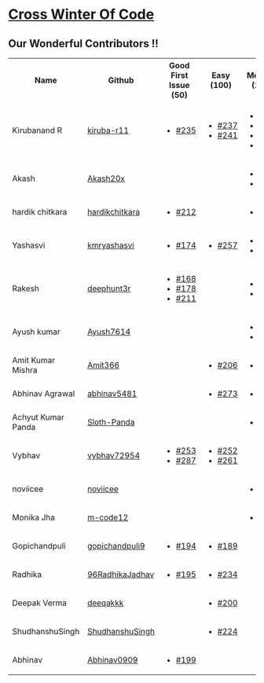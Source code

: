 # [Cross Winter Of Code](https://crosswoc.ieeedtu.in/)

## Our Wonderful Contributors !!

<table>
<tr><th>Name</th><th>Github</th><th>Good First Issue (50) </th><th>Easy (100)</th><th>Medium (200)</th><th>Hard (500)</th><th>Total</th><tr>
  <tr>
<td>Kirubanand R</td>
<td> <a href='https://github.com/kiruba-r11'>kiruba-r11</a></td>
   <td>
   <ul>
   <li><a href='https://github.com/ankitapuri/DSA-guide/pull/235'>#235</a></li>
   </ul>
   </td>
   <td> 
       <ul>
   <li><a href='https://github.com/ankitapuri/DSA-guide/pull/237'>#237</a></li>
   <li><a href='https://github.com/ankitapuri/DSA-guide/pull/241'>#241</a></li>       
   </ul>
   </td>
   <td>
       <ul>
   <li><a href='https://github.com/ankitapuri/DSA-guide/pull/255'>#255</a></li>  
     <li><a href='https://github.com/ankitapuri/DSA-guide/pull/263'>#263</a></li>  
     <li><a href='https://github.com/ankitapuri/DSA-guide/pull/272'>#272</a></li> 
      <li><a href='https://github.com/ankitapuri/DSA-guide/pull/278'>#278</a></li>    
   </ul>
      </td>
   <td></td>
   <td>1050</td>
</tr>
   <tr>   
<td>Akash</td>
<td> <a href='https://github.com/Akash20x'>Akash20x</a></td>
   <td></td>
   <td> </td>
   <td>
    <ul>
   <li><a href='https://github.com/ankitapuri/DSA-guide/pull/266'>#266</a></li>
    <li><a href='https://github.com/ankitapuri/DSA-guide/pull/288'>#288</a></li>
     </ul>
</td>
   <td>
      <ul>
   <li><a href='https://github.com/ankitapuri/DSA-guide/pull/244'>#244</a></li>
     </ul>
      </td>
   <td>900</td>
</tr>
   
  <tr>
<td>hardik chitkara</td>
<td> <a href='https://github.com/hardikchitkara'>hardikchitkara</a></td>
   <td>
   <ul>
   <li><a href='https://github.com/ankitapuri/DSA-guide/pull/212'>#212</a></li>
   </ul>
   </td>
   <td> </td>
   <td>
      <ul>
   <li><a href='https://github.com/ankitapuri/DSA-guide/pull/246'>#246</a></li>
   </ul>
      </td>
   <td>
      <ul>
   <li><a href='https://github.com/ankitapuri/DSA-guide/pull/245'>#245</a></li>
   </ul>
      </td>
   <td>750</td>
</tr>
 
   
   <td>Yashasvi</td>
   <td><a href='https://github.com/kmryashasvi'>kmryashasvi</a></td>
   <td>
      <ul>
         <li><a href='https://github.com/ankitapuri/DSA-guide/pull/174'>#174</a></li>
        </ul>
      
   </td>
   <td>
   <ul>
       <li><a href='https://github.com/ankitapuri/DSA-guide/pull/257'>#257</a></li>
   </ul>
</td>
   <td>
      <ul>
          <li><a href='https://github.com/ankitapuri/DSA-guide/pull/197'>#197</a></li>
          <li><a href='https://github.com/ankitapuri/DSA-guide/pull/210'>#210</a></li>
       </ul>
      
   </td>
   <td></td>
   <td>550</td>
</tr>
<tr>
   <td>Rakesh </td>
   <td><a href='https://github.com/deephunt3r'>deephunt3r</a></td>
   <td>
      <ul>
         <li><a href='https://github.com/ankitapuri/DSA-guide/pull/168'>#168</a></li>
          <li><a href='https://github.com/ankitapuri/DSA-guide/pull/178'>#178</a></li>
           <li><a href='https://github.com/ankitapuri/DSA-guide/pull/211'>#211</a></li>
      </ul>
      
   </td>
   <td></td>
   <td>
      <ul>
          <li><a href='https://github.com/ankitapuri/DSA-guide/pull/179'>#179</a></li>
         <li><a href='https://github.com/ankitapuri/DSA-guide/pull/271'>#271</a></li>
      </ul>
      
   </td>
   <td></td>
   <td>550</td>
</tr>
<tr>
<td>Ayush kumar</td>
<td> <a href='https://github.com/Ayush7614'>Ayush7614</a></td>
   <td>         
   </td>
   <td></td>
   <td>
   <ul>
     <li><a href='https://github.com/ankitapuri/DSA-guide/pull/205'>#205</a></li>
      <li><a href='https://github.com/ankitapuri/DSA-guide/pull/191'>#191</a></li>
   </ul>
   </td>
   <td></td>
   <td>400</td>

</tr>

<tr>
<td>Amit Kumar Mishra</td>
<td> <a href='https://github.com/Amit366'>Amit366</a></td>
   <td>         
   </td>
   <td>
       <ul>
     <li><a href='https://github.com/ankitapuri/DSA-guide/pull/206'>#206</a></li>
   </ul>
   </td>
   <td>
   <ul>
     <li><a href='https://github.com/ankitapuri/DSA-guide/pull/169'>#169</a></li>
   </ul>
   </td>
   <td></td>
   <td>300</td>
</tr>
<tr>
<td>Abhinav Agrawal</td>
<td> <a href='https://github.com/abhinav5481'>abhinav5481</a></td>
   <td>         
   </td>
   <td>
      <ul>
     <li><a href='https://github.com/ankitapuri/DSA-guide/pull/273'>#273</a></li>
   </ul>
  </td>
   <td>
   <ul>
     <li><a href='https://github.com/ankitapuri/DSA-guide/pull/267'>#267</a></li>
   </ul>
   </td>
   <td></td>
   <td>300</td>
</tr>
<tr>
   <td>Achyut Kumar Panda </td>
   <td> <a href='https://github.com/Sloth-Panda'>Sloth-Panda</a></td>
   <td>         
   </td>
   <td></td>
   <td>
   <ul>
     <li><a href='https://github.com/ankitapuri/DSA-guide/pull/181'>#181</a></li>
   </ul>
   </td>
   <td></td>
   <td>200</td>
</tr>
<tr>
<td>Vybhav</td>
<td> <a href='https://github.com/vybhav72954'>vybhav72954</a></td>
   <td>   
   <ul>
   <li><a href='https://github.com/ankitapuri/DSA-guide/pull/253'>#253</a></li>
    <li><a href='https://github.com/ankitapuri/DSA-guide/pull/287'>#287</a></li>  
   </ul>
   </td>
   <td>
   <ul>
   <li><a href='https://github.com/ankitapuri/DSA-guide/pull/252'>#252</a></li>
      <li><a href='https://github.com/ankitapuri/DSA-guide/pull/261'>#261</a></li>
   </ul>
   </td>
   <td></td>
   <td></td>
   <td>200</td>
</tr>

<td>noviicee</td>
<td> <a href='https://github.com/noviicee'>noviicee</a></td>
   <td>         
   </td>
   <td></td>
   <td>
   <ul>
     <li><a href='https://github.com/ankitapuri/DSA-guide/pull/240'>#240</a></li>
   </ul>
   </td>
   <td></td>
   <td>200</td>
</tr>
<tr>
<td>Monika Jha</td>
<td> <a href='https://github.com/m-code12'>m-code12</a></td>
   <td>         
   </td>
   <td></td>
   <td>
   <ul>
     <li><a href='https://github.com/ankitapuri/DSA-guide/pull/239'>#239</a></li>
   </ul>
   </td>
   <td></td>
   <td>200</td>
</tr>

<tr>
<td>Gopichandpuli</td>
<td> <a href='https://github.com/gopichandpuli9'>gopichandpuli9</a></td>
   <td>   
   <ul>
   <li><a href='https://github.com/ankitapuri/DSA-guide/pull/194'>#194</a></li>
   </ul>
   </td>
   <td>
   <ul>
   <li><a href='https://github.com/ankitapuri/DSA-guide/pull/189'>#189</a></li>
   </ul>
   </td>
   <td></td>
   <td></td>
   <td>150</td>
</tr>
<tr>
<td>Radhika</td>
<td> <a href='https://github.com/96RadhikaJadhav'>96RadhikaJadhav</a></td>
   <td>
   <ul>
   <li><a href='https://github.com/ankitapuri/DSA-guide/pull/195'>#195</a></li>
   </ul>
   </td>
   <td>
      <ul>
   <li><a href='https://github.com/ankitapuri/DSA-guide/pull/234'>#234</a></li>
   </ul>
   </td>
   <td></td>
   <td></td>
   <td>50</td>
</tr>

<tr>
<td>Deepak Verma</td>
<td> <a href='https://github.com/deeqakkk'>deeqakkk</a></td>
   <td> </td>
   <td>
   <ul>
   <li><a href='https://github.com/ankitapuri/DSA-guide/pull/200'>#200</a></li>
   </ul>
   </td>
   <td></td>
   <td></td>
   <td>100</td>
</tr>
<tr>
<td>ShudhanshuSingh</td>
<td> <a href='https://github.com/ShudhanshuSingh'>ShudhanshuSingh</a></td>
   <td> </td>
   <td>
   <ul>
   <li><a href='https://github.com/ankitapuri/DSA-guide/pull/224'>#224</a></li>
   </ul>
   </td>
   <td></td>
   <td></td>
   <td>100</td>
</tr>

<tr>
<td>Abhinav</td>
<td> <a href='https://github.com/Abhinav0909'>Abhinav0909</a></td>
   <td>
   <ul>
   <li><a href='https://github.com/ankitapuri/DSA-guide/pull/199'>#199</a></li>
   </ul>
   </td>
   <td> </td>
   <td></td>
   <td></td>
   <td>50</td>
</tr>



</table>
